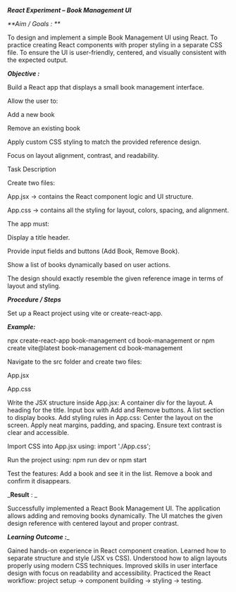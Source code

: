 _**React Experiment – Book Management UI**_

_**Aim / Goals : **_

To design and implement a simple Book Management UI using React.
To practice creating React components with proper styling in a separate CSS file.
To ensure the UI is user-friendly, centered, and visually consistent with the expected output.


_**Objective :**_

Build a React app that displays a small book management interface.

Allow the user to:

Add a new book

Remove an existing book

Apply custom CSS styling to match the provided reference design.

Focus on layout alignment, contrast, and readability.

Task Description

Create two files:

App.jsx → contains the React component logic and UI structure.

App.css → contains all the styling for layout, colors, spacing, and alignment.

The app must:

Display a title header.

Provide input fields and buttons (Add Book, Remove Book).

Show a list of books dynamically based on user actions.

The design should exactly resemble the given reference image in terms of layout and styling.



_**Procedure / Steps**_

Set up a React project using vite or create-react-app.

_**Example:**_

npx create-react-app book-management
cd book-management
or
npm create vite@latest book-management
cd book-management

Navigate to the src folder and create two files:

App.jsx

App.css

Write the JSX structure inside App.jsx:
A container div for the layout.
A heading for the title.
Input box with Add and Remove buttons.
A list section to display books.
Add styling rules in App.css:
Center the layout on the screen.
Apply neat margins, padding, and spacing.
Ensure text contrast is clear and accessible.

Import CSS into App.jsx using:
import './App.css';

Run the project using:
npm run dev
or
npm start

Test the features:
Add a book and see it in the list.
Remove a book and confirm it disappears.



_**Result** : _

Successfully implemented a React Book Management UI.
The application allows adding and removing books dynamically.
The UI matches the given design reference with centered layout and proper contrast.



_**Learning Outcome :**__

Gained hands-on experience in React component creation.
Learned how to separate structure and style (JSX vs CSS).
Understood how to align layouts properly using modern CSS techniques.
Improved skills in user interface design with focus on readability and accessibility.
Practiced the React workflow: project setup → component building → styling → testing.
